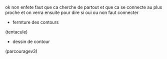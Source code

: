 
ok non enfete faut que ca cherche de partout et que ca se connecte au plus proche et on verra ensuite pour dire si oui ou non faut connecter

- fermture des contours

(tentacule)


- dessin de contour

(parcouragev3)
